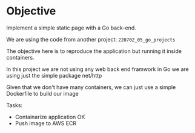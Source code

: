 # Objective


Implement a simple static page with a Go back-end.

We are using the code from another project: `220702_05_go_projects`

The objective here is to reproduce the application but running it inside containers.

In this project we are not using any web back end framwork in Go
we are using just the simple package net/http

Given that we don't have many containers, we can just use a simple Dockerfile to build our image


Tasks:
- Containarize application OK
- Push image to AWS ECR
